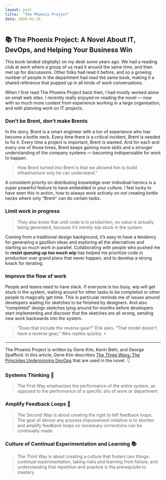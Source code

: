 ```yaml
---
layout: post
title:  "The Phoenix Project"
date: 2020-01-25
---
```


## 📚 The Phoenix Project: A Novel About IT, DevOps, and Helping Your Business Win

This book landed (digitally) on my desk some years ago. We had a reading club at work where a group of us read it around the same time, and then met up for discussions. Other folks had read it before, and so a growing number of people in the department had read the same book, making it a shared reference that popped up in all kinds of work conversations.

When I first read The Phoenix Project back then, I had mostly worked alone on small web sites. I&nbsp;recently really enjoyed re-reading the novel — now with so much more context from experience working in a large organisation, and with planning work on IT projects.

### Don’t be Brent, don’t make Brents

In the story, Brent is a smart engineer with a ton of experience who has become a bottle neck. Every time there is a critical incident, Brent is needed to fix it. Every time a project is important, Brent is wanted. And for each and every one of those times, Brent keeps gaining more skills and a stronger understanding of the company systems — becoming indispensable for work to happen.

> How Brent turned into Brent is that we allowed him to build infrastructure only he can understand.”

A consistent priority on distributing knowledge over individual heroics is a super powerful feature to have embedded in your culture. I feel lucky to have seen this in action, how to always work actively on _not_ creating bottle necks where only “Brent” can do certain tasks.

### Limit work in progress

> They also knew that until code is in production, no value is actually being generated, because it’s merely wip stuck in the system.

 Coming from a traditional design background, it’s easy to have a tendency for generating a gazillion ideas and exploring all the alternatives and starting so much work in parallel. Collaborating with people who pushed me to **resist queuing up too much wip** has helped me prioritize code in production over grand plans that never happen, and to develop a strong knack for iterating.


### Improve the flow of work

People and teams need to have slack. If everyone is too busy, wip will get stuck in the system, waiting around for other tasks to be completed or other people to magically get time. This in particular reminds me of issues around developers waiting for sketches to be finished by designers. And also “completed” design sketches lying around for months before developers start implementing and discover that the sketches are all wrong, sending new work backwards into the system.

> “Does that include the reverse gear?” Erik asks. “That model doesn’t have a reverse gear,” Wes replies quickly. ⚡️

---

The Phoenix Project is written by Gene Kim, Kevin Behr, and George Spafford. In this article, Gene Kim describes [The Three Ways: The Principles Underpinning DevOps](https://itrevolution.com/the-three-ways-principles-underpinning-devops/) that are used in the novel. 👇

### Systems Thinking 🚀

> The First Way emphasizes the performance of the entire system, as opposed to the performance of a specific silo of work or department

### Amplify Feedback Loops 🔁

> The Second Way is about creating the right to left feedback loops. The goal of almost any process improvement initiative is to shorten and amplify feedback loops so necessary corrections can be continually made.

### Culture of Continual Experimentation and Learning 📚

> The Third Way is about creating a culture that fosters two things: continual experimentation, taking risks and learning from failure; and understanding that repetition and practice is the prerequisite to mastery.
